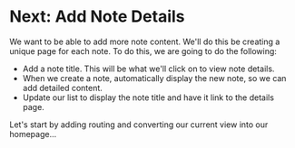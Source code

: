 # Next: Add Note Details

We want to be able to add more note content.  We'll do this be creating a unique page for each note. To do this, we are going to do the following:
- Add a note title.  This will be what we'll click on to view note details.
- When we create a note, automatically display the new note, so we can add detailed content.
- Update our list to display the note title and have it link to the details page.

Let's start by adding routing and converting our current view into our homepage...

